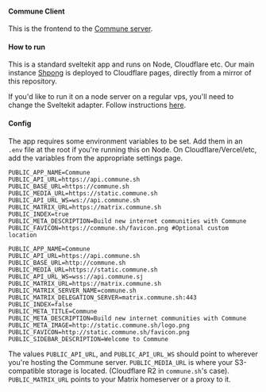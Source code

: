 #### Commune Client
This is the frontend to the [Commune server](https://github.com/commune-os/commune-server). 

#### How to run
This is a standard sveltekit app and runs on Node, Cloudflare etc. Our main instance  [Shpong](https://shpong.com) is deployed to Cloudflare pages, directly from a mirror of this repository.

If you'd like to run it on a node server on a regular vps, you'll need to change the Sveltekit adapter. Follow instructions [here](https://kit.svelte.dev/docs/adapter-node).  

#### Config
The app requires some environment variables to be set. Add them in an `.env` file at the root if you're running this on Node. On Cloudflare/Vercel/etc, add the variables from the appropriate settings page.

```
PUBLIC_APP_NAME=Commune
PUBLIC_API_URL=https://api.commune.sh
PUBLIC_BASE_URL=https://commune.sh
PUBLIC_MEDIA_URL=https://static.commune.sh
PUBLIC_API_URL_WS=ws://api.commune.sh
PUBLIC_MATRIX_URL=https://matrix.commune.sh
PUBLIC_INDEX=true
PUBLIC_META_DESCRIPTION=Build new internet communities with Commune
PUBLIC_FAVICON=https://commune.sh/favicon.png #Optional custom location

PUBLIC_APP_NAME=Commune
PUBLIC_API_URL=https://api.commune.sh
PUBLIC_BASE_URL=http://commune.sh
PUBLIC_MEDIA_URL=https://static.commune.sh
PUBLIC_API_URL_WS=wss://api.commune.sj
PUBLIC_MATRIX_URL=https://matrix.commune.sh
PUBLIC_MATRIX_SERVER_NAME=commune.sh
PUBLIC_MATRIX_DELEGATION_SERVER=matrix.commune.sh:443
PUBLIC_INDEX=false
PUBLIC_META_TITLE=Commune
PUBLIC_META_DESCRIPTION=Build new internet communities with Commune
PUBLIC_META_IMAGE=http://static.commune.sh/logo.png
PUBLIC_FAVICON=http://static.commune.sh/favicon.png
PUBLIC_SIDEBAR_DESCRIPTION=Welcome to Commune

```

The values `PUBLIC_API_URL`, and `PUBLIC_API_URL_WS` should point to wherever you're hosting the Commune server. `PUBLIC_MEDIA_URL` is where your S3-compatible storage is located. (Cloudflare R2 in `commune.sh`'s case). `PUBLIC_MATRIX_URL` points to your Matrix homeserver or a proxy to it.
